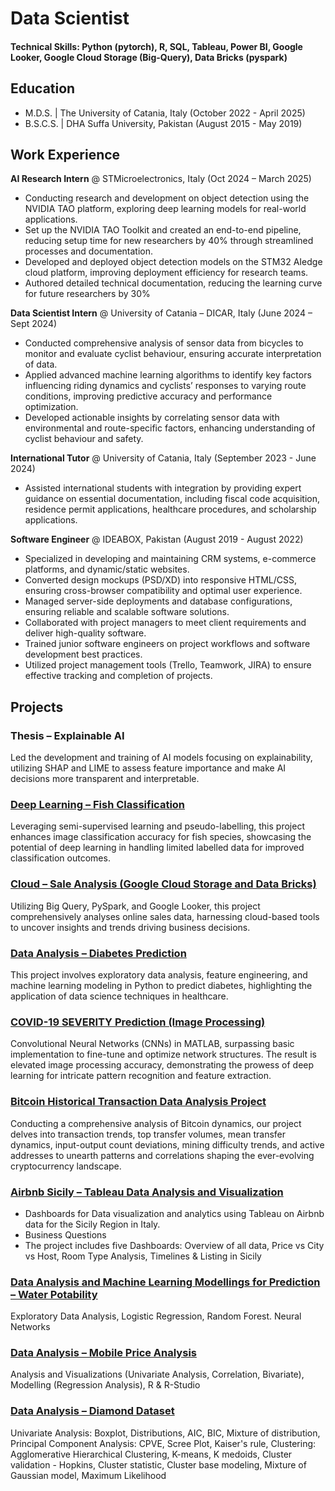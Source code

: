 # Data Scientist

#### Technical Skills: Python (pytorch), R, SQL, Tableau, Power BI, Google Looker, Google Cloud Storage (Big-Query), Data Bricks (pyspark)

## Education						       		
- M.D.S. | The University of Catania, Italy (October 2022 - April 2025)	 			        		
- B.S.C.S. | DHA Suffa University, Pakistan (August 2015 - May 2019)

## Work Experience
**AI Research Intern** @ STMicroelectronics, Italy (Oct 2024 – March 2025)
- Conducting research and development on object detection using the NVIDIA TAO platform, exploring deep learning models for real-world applications.
- Set up the NVIDIA TAO Toolkit and created an end-to-end pipeline, reducing setup time for new researchers by 40% through streamlined processes and documentation.
- Developed and deployed object detection models on the STM32 AIedge cloud platform, improving deployment efficiency for research teams.
- Authored detailed technical documentation, reducing the learning curve for future researchers by 30%

**Data Scientist Intern** @ University of Catania – DICAR, Italy (June 2024 – Sept 2024)
- Conducted comprehensive analysis of sensor data from bicycles to monitor and evaluate cyclist behaviour, ensuring accurate interpretation of data.
- Applied advanced machine learning algorithms to identify key factors influencing riding dynamics and cyclists’ responses to varying route conditions, improving predictive accuracy and performance optimization.
- Developed actionable insights by correlating sensor data with environmental and route-specific factors, enhancing understanding of cyclist behaviour and safety.

**International Tutor** @ University of Catania, Italy (September 2023 - June 2024)
- Assisted international students with integration by providing expert guidance on essential documentation, including fiscal code acquisition, residence permit applications, healthcare procedures, and scholarship applications.

**Software Engineer** @ IDEABOX, Pakistan (August 2019 - August 2022)
- Specialized in developing and maintaining CRM systems, e-commerce platforms, and dynamic/static websites.
- Converted design mockups (PSD/XD) into responsive HTML/CSS, ensuring cross-browser compatibility and optimal user experience.
- Managed server-side deployments and database configurations, ensuring reliable and scalable software solutions.
- Collaborated with project managers to meet client requirements and deliver high-quality software.
- Trained junior software engineers on project workflows and software development best practices.
- Utilized project management tools (Trello, Teamwork, JIRA) to ensure effective tracking and completion of projects.

## Projects

### Thesis – Explainable AI

Led the development and training of AI models focusing on explainability, utilizing SHAP and LIME to assess feature importance and make AI decisions more transparent and interpretable.

### [Deep Learning – Fish Classification](https://github.com/sameerafzal/FISH-CLASSIFICATION-USING-PSEUDO-LABELLING-DEEP-LEARNING-PYTORCH)

Leveraging semi-supervised learning and pseudo-labelling, this project enhances image classification accuracy for fish species, showcasing the potential of deep learning in handling limited labelled data for improved classification outcomes.

### [Cloud – Sale Analysis (Google Cloud Storage and Data Bricks)](https://github.com/sameerafzal/DAT-ANALYSIS-FOR-ONLINE-SALE-GOOGLE-CLOUD-DATA-BRICK)

Utilizing Big Query, PySpark, and Google Looker, this project comprehensively analyses online sales data, harnessing cloud-based tools to uncover insights and trends driving business decisions.

### [Data Analysis – Diabetes Prediction](https://github.com/sameerafzal/Diabetes-Prediction-using-Machine-Learning-Python)

This project involves exploratory data analysis, feature engineering, and machine learning modeling in Python to predict diabetes, highlighting the application of data science techniques in healthcare.

### [COVID-19 SEVERITY Prediction (Image Processing)](https://github.com/sameerafzal/COVID-19-SEVERITY-Prediction-Image-Processing)

Convolutional Neural Networks (CNNs) in MATLAB, surpassing basic implementation to fine-tune and optimize network structures. The result is elevated image processing accuracy, demonstrating the prowess of deep learning for intricate pattern recognition and feature extraction.

### [Bitcoin Historical Transaction Data Analysis Project](https://github.com/sameerafzal/Bitcoin-Historical-Transaction-Data-Analysis)

Conducting a comprehensive analysis of Bitcoin dynamics, our project delves into transaction trends, top transfer volumes, mean transfer dynamics, input-output count deviations, mining difficulty trends, and active addresses to unearth patterns and correlations shaping the ever-evolving cryptocurrency landscape.

### [Airbnb Sicily – Tableau Data Analysis and Visualization](https://github.com/sameerafzal/Airbnb-Sicily-Tableau-Data-Analysis-Visualization)

- Dashboards for Data visualization and analytics using Tableau on Airbnb data for the Sicily Region in Italy.
- Business Questions
- The project includes five Dashboards: Overview of all data, Price vs City vs Host, Room Type Analysis, Timelines & Listing in Sicily

### [Data Analysis and Machine Learning Modellings for Prediction – Water Potability](https://github.com/sameerafzal/Water-Potability-Analysis-Modelling)

Exploratory Data Analysis, Logistic Regression, Random Forest. Neural Networks

### [Data Analysis – Mobile Price Analysis](https://github.com/sameerafzal/Mobile-Price-Analysis)

Analysis and Visualizations (Univariate Analysis, Correlation, Bivariate), Modelling (Regression Analysis), R & R-Studio

### [Data Analysis – Diamond Dataset](https://github.com/sameerafzal/Diamond-Analysis)

Univariate Analysis: Boxplot, Distributions, AIC, BIC, Mixture of distribution, Principal Component Analysis: CPVE, Scree Plot, Kaiser's rule, Clustering: Agglomerative Hierarchical Clustering, K-means, K medoids, Cluster validation - Hopkins, Cluster statistic, Cluster base modeling, Mixture of Gaussian model, Maximum Likelihood
